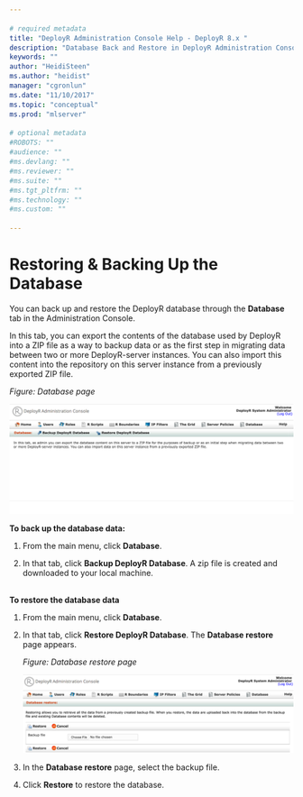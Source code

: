 ```yaml
---

# required metadata
title: "DeployR Administration Console Help - DeployR 8.x "
description: "Database Back and Restore in DeployR Administration Console"
keywords: ""
author: "HeidiSteen"
ms.author: "heidist"
manager: "cgronlun"
ms.date: "11/10/2017"
ms.topic: "conceptual"
ms.prod: "mlserver"

# optional metadata
#ROBOTS: ""
#audience: ""
#ms.devlang: ""
#ms.reviewer: ""
#ms.suite: ""
#ms.tgt_pltfrm: ""
#ms.technology: ""
#ms.custom: ""

---
```


# Restoring & Backing Up the Database

You can back up and restore the DeployR database through the **Database** tab in the Administration Console.

In this tab, you can export the contents of the database used by DeployR into a ZIP file as a way to backup data or as the first step in migrating data between two or more DeployR-server instances. You can also import this content into the repository on this server instance from a previously exported ZIP file. 

_Figure: Database page_

![](media/deployr-admin-console-database/db-tab.png)  


**To back up the database data:**

1.  From the main menu, click **Database**.

1. In that tab, click **Backup DeployR Database**. A zip file is created and downloaded to your local machine.

<br>
<strong>To restore the database data</strong>

1.  From the main menu, click **Database**.

1. In that tab, click **Restore DeployR Database**. The **Database restore** page appears.

	_Figure: Database restore page_
	
	![](media/deployr-admin-console-database/db-restore.png)

1. In the **Database restore** page, select the backup file.

1. Click **Restore** to restore the database.